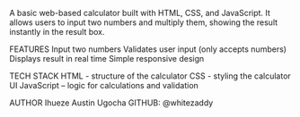 A basic web-based calculator built with HTML, CSS, and JavaScript.
It allows users to input two numbers and multiply them, showing the result instantly in the result box.

FEATURES
Input two numbers
Validates user input (only accepts numbers)
Displays result in real time
Simple responsive design

TECH STACK
HTML - structure of the calculator
CSS - styling the calculator UI
JavaScript – logic for calculations and validation

AUTHOR
Ihueze Austin Ugocha 
GITHUB: @whitezaddy
